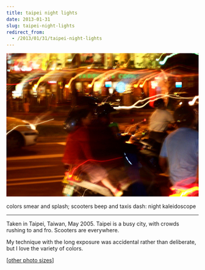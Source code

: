 ```yaml
---
title: taipei night lights
date: 2013-01-31
slug: taipei-night-lights
redirect_from:
  - /2013/01/31/taipei-night-lights
---
```


<img src="assets/taipei.jpg" />
<p class="haiku">colors smear and splash;
scooters beep and taxis dash:
night kaleidoscope</p>


<hr />

Taken in Taipei, Taiwan, May 2005. Taipei is a busy city, with crowds rushing to and fro. Scooters are everywhere.

My technique with the long exposure was accidental rather than deliberate, but I love the variety of colors.

[<a href="http://www.flickr.com/photos/daniel_hardman/1387953062/sizes/l">other photo sizes</a>]